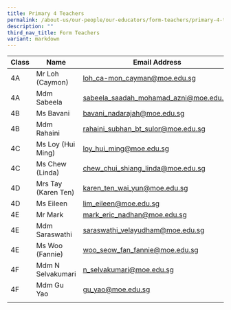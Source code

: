 ```yaml
---
title: Primary 4 Teachers
permalink: /about-us/our-people/our-educators/form-teachers/primary-4-teachers/
description: ""
third_nav_title: Form Teachers
variant: markdown
---
```

| Class |  Name |  Email Address |
|---|---|---|
| 4A | Mr Loh (Caymon)	| loh_ca-mon_cayman@moe.edu.sg |
| 4A | Mdm Sabeela	| sabeela_saadah_mohamad_azni@moe.edu.sg |
| 4B | Ms Bavani	| bavani_nadarajah@moe.edu.sg
| 4B | Mdm Rahaini	| rahaini_subhan_bt_sulor@moe.edu.sg
| 4C | Ms Loy (Hui Ming) |	loy_hui_ming@moe.edu.sg|
| 4C | Ms Chew (Linda)	| chew_chui_shiang_linda@moe.edu.sg  |
| 4D | Mrs Tay (Karen Ten) |	karen_ten_wai_yun@moe.edu.sg |
| 4D | Ms Eileen |	lim_eileen@moe.edu.sg   |
| 4E | Mr Mark	| mark_eric_nadhan@moe.edu.sg |
| 4E | Mdm Saraswathi	| saraswathi_velayudham@moe.edu.sg |
| 4E | Ms Woo (Fannie)	| woo_seow_fan_fannie@moe.edu.sg |
| 4F | Mdm N Selvakumari |	n_selvakumari@moe.edu.sg  |
| 4F |  Mdm Gu Yao | gu_yao@moe.edu.sg |
| | | |